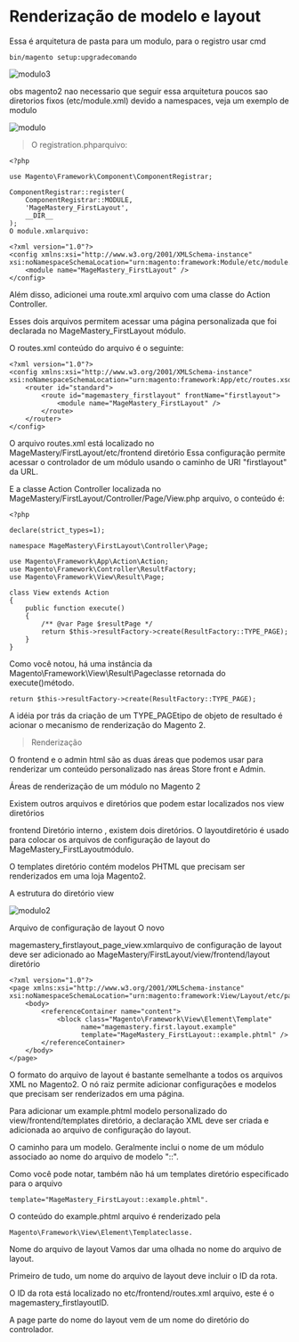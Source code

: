 # Renderização de modelo e layout

Essa é arquitetura de pasta para um modulo, para o registro usar cmd

    bin/magento setup:upgradecomando 

![modulo3](https://user-images.githubusercontent.com/26981092/78250088-b870c900-74c5-11ea-8924-8bd2fe34b244.png)

obs  magento2 nao necessario que seguir essa arquitetura poucos sao diretorios fixos (etc/module.xml) devido a namespaces, veja um exemplo de modulo 

 ![modulo](https://user-images.githubusercontent.com/26981092/78152548-573aee00-7410-11ea-9c47-b4c849b3072a.png) 


>O registration.phparquivo:

    <?php

    use Magento\Framework\Component\ComponentRegistrar;

    ComponentRegistrar::register(
        ComponentRegistrar::MODULE,
        'MageMastery_FirstLayout',
        __DIR__
    );
    O module.xmlarquivo:

    <?xml version="1.0"?>
    <config xmlns:xsi="http://www.w3.org/2001/XMLSchema-instance" 
    xsi:noNamespaceSchemaLocation="urn:magento:framework:Module/etc/module.xsd">
        <module name="MageMastery_FirstLayout" />
    </config>


Além disso, adicionei uma route.xml arquivo com uma classe do Action Controller. 

Esses dois arquivos permitem acessar uma página personalizada que foi declarada no MageMastery_FirstLayout módulo.

O routes.xml conteúdo do arquivo é o seguinte:

    <?xml version="1.0"?>
    <config xmlns:xsi="http://www.w3.org/2001/XMLSchema-instance" 
    xsi:noNamespaceSchemaLocation="urn:magento:framework:App/etc/routes.xsd">
        <router id="standard">
            <route id="magemastery_firstlayout" frontName="firstlayout">
                <module name="MageMastery_FirstLayout" />
            </route>
        </router>
    </config>

O arquivo routes.xml está localizado no MageMastery/FirstLayout/etc/frontend diretório Essa configuração permite acessar o controlador de um módulo usando o caminho de URI "firstlayout" da URL.

E a classe Action Controller localizada no MageMastery/FirstLayout/Controller/Page/View.php arquivo, o conteúdo é:

    <?php

    declare(strict_types=1);

    namespace MageMastery\FirstLayout\Controller\Page;

    use Magento\Framework\App\Action\Action;
    use Magento\Framework\Controller\ResultFactory;
    use Magento\Framework\View\Result\Page;

    class View extends Action
    {
        public function execute()
        {
            /** @var Page $resultPage */
            return $this->resultFactory->create(ResultFactory::TYPE_PAGE);
        }
    }

Como você notou, há uma instância da Magento\Framework\View\Result\Pageclasse retornada do execute()método.

    return $this->resultFactory->create(ResultFactory::TYPE_PAGE);

A idéia por trás da criação de um TYPE_PAGEtipo de objeto de resultado é acionar o mecanismo de renderização do Magento 2.

>Renderização

O frontend e o admin html são as duas áreas que podemos usar para renderizar um conteúdo personalizado nas áreas Store front e Admin.

Áreas de renderização de um módulo no Magento 2

Existem outros arquivos e diretórios que podem estar localizados nos view diretórios

frontend Diretório interno , existem dois diretórios. O layoutdiretório é usado para colocar os arquivos de configuração de layout do MageMastery_FirstLayoutmódulo.

O templates  diretório contém modelos PHTML que precisam ser renderizados em uma loja Magento2.

A estrutura do diretório view

![modulo2](https://user-images.githubusercontent.com/26981092/78152818-b7ca2b00-7410-11ea-9ece-983895bec518.png)

Arquivo de configuração de layout
O novo

magemastery_firstlayout_page_view.xmlarquivo de configuração de layout deve ser adicionado ao MageMastery/FirstLayout/view/frontend/layout  diretório

    <?xml version="1.0"?>
    <page xmlns:xsi="http://www.w3.org/2001/XMLSchema-instance" 
    xsi:noNamespaceSchemaLocation="urn:magento:framework:View/Layout/etc/page_configuration.xsd">
        <body>
            <referenceContainer name="content">
                <block class="Magento\Framework\View\Element\Template"
                      name="magemastery.first.layout.example"
                      template="MageMastery_FirstLayout::example.phtml" />
            </referenceContainer>
        </body>
    </page>

O formato do arquivo de layout é bastante semelhante a todos os arquivos XML no Magento2. 
O nó raiz <page /> permite adicionar configurações e modelos que precisam ser renderizados em uma página.

Para adicionar um example.phtml modelo personalizado do view/frontend/templates diretório, a declaração XML deve ser criada e adicionada ao arquivo de configuração do layout.

O caminho para um modelo. Geralmente inclui o nome de um módulo associado ao nome do arquivo de modelo "::". 

Como você pode notar, também não há um templates diretório especificado para o arquivo 

    template="MageMastery_FirstLayout::example.phtml". 

O conteúdo do example.phtml arquivo é renderizado pela

    Magento\Framework\View\Element\Templateclasse.

Nome do arquivo de layout
Vamos dar uma olhada no nome do arquivo de layout. 

Primeiro de tudo, um nome do arquivo de layout deve incluir o ID da rota. 

O ID da rota está localizado no etc/frontend/routes.xml arquivo, este é o magemastery_firstlayoutID. 

A page parte do nome do layout vem de um nome do diretório do controlador. 